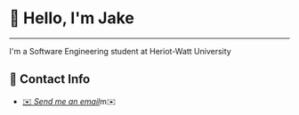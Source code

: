 # 👋 Hello, I'm Jake
****

I'm a Software Engineering student at Heriot-Watt University


## 💬 Contact Info
- <a href = "mailto:jakecallcut123@gmail.com">✉️ *Send me an email*</a>m✉️
